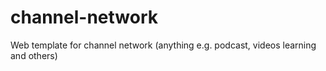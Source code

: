 # channel-network
Web template for channel network (anything e.g. podcast, videos learning and others)
